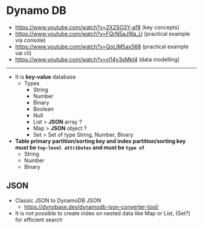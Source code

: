 # Dynamo DB

- https://www.youtube.com/watch?v=2X2SO3Y-af8 (key concepts)
- https://www.youtube.com/watch?v=FQrN5aJWa_U (practical example via console)
- https://www.youtube.com/watch?v=QoLlM5ax568 (practical example vai cli)
- https://www.youtube.com/watch?v=vl14y3sMkt4 (data modelling)

---

- It is **key-value** database
  - Types
    - String
    - Number
    - Binary
    - Boolean
    - Null
    - List > **JSON** array ?
    - Map > **JSON** object ?
    - Set > Set of type String, Number, Binary
- **Table primary partition/sorting key and index partition/sorting key must be `top-level attributes` and must be `type of`**
  - String
  - Number
  - Binary

## JSON

- Classic JSON to DynamoDB JSON
  - https://dynobase.dev/dynamodb-json-converter-tool/
- It is not possible to create index on nested data like Map or List, (Set?) for efficient search
